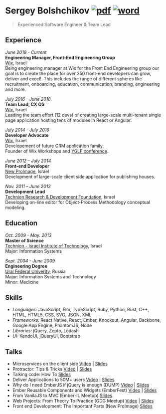 # Sergey Bolshchikov [![pdf](http://icons.iconarchive.com/icons/treetog/i/24/PDF-icon.png)](https://github.com/bolshchikov/cv/raw/master/bolshchikov.pdf) [![word](http://icons.iconarchive.com/icons/dakirby309/simply-styled/24/Microsoft-Word-2013-icon.png)](https://github.com/bolshchikov/cv/blob/master/bolshchikov.docx?raw=true)
> Experienced Software Engineer & Team Lead

## Experience
*June 2018 - Current*  
**Engineering Manager, Front-End Engineering Group**  
[Wix](http://wix.com), Israel  
Being engineering manager at Wix for the Front End Engineering group our goal is to create the place for over 350 front-end developers can grow, deliver and excel!.
This includes the range of different spheres like recruitment, onboarding, education, communication, branding, engineering and more.


*July 2016 - June 2018*  
**Team Lead, CX OS**  
[Wix](http://wix.com), Israel  
Leading the team effort (12 devs) of creating large-scale multi-tenant single page application hosting tens of modules in React or Angular.


*July 2014 - July 2016*  
**Developer Advocate**  
[Wix](http://wix.com), Israel  
Developement of future CRM application family.   
Founder of Wix Workshops and [YGLF conference](https://yougottalovefrontend.com).


*June 2012 – July 2014*  
**Front-end Developer**  
[New ProImage](http://www.new-proimage.com/), Israel    
Development of large-scale client side application for publishing houses.  


*Nov. 2011 – June 2012*  
**Development Lead**  
[Technion Research & Development Foundation](http://www.trdf.co.il/eng/), Israel  
Developing on-line editor for Object-Process Methodology conceptual modeling.  


## Education
*Oct. 2009 - May. 2013*  
**Master of Science**   
[Technion - Israel Institute of Technology](http://www1.technion.ac.il/en), Israel   
Major: Information Systems  

*Sept. 2004 - June 2009*  
**Engineering Degree**  
[Ural Federal Univerity](http://urfu.ru/en/home/), Russia  
Major: Information Systems and Technology  
Minor: Medicine  

## Skills
* *Languages:* JavaScript, Elm, TypeScript, Ruby, Python, Rust, C++, HTML, HTML5, CSS, SVG, JSON, XML
* *Frameworks:* React Native, React, Ember, Knockout, Angular, Backbone, Google App Engine, PhantomJS, Node
* *Libraries:* jQuery, Zepto, Lodash
* *UI:* KendoUI, jQueryUI, Bootstrap

## Talks
* Microservices on the client side [Video](https://www.youtube.com/watch?v=LQ__LKsVD3o) | [Slides](https://www.slideshare.net/bolshchikov/microservices-on-the-client-side)
* Protractor: Tips & Tricks [Video](https://www.youtube.com/watch?v=eXbonBPeros) | [Slides](http://www.slideshare.net/bolshchikov/protractor-tips-tricks)
* Talking code: How To [Slides](http://www.slideshare.net/bolshchikov/talking-code-how-to)
* Deliver Applications to 50M+ users [Video](https://www.youtube.com/watch?v=e--5_V0hm3A) | [Slides](http://www.slideshare.net/bolshchikov/values-culture-of-continuous-deliver)
* Why do I need EmberJS if jQuery is enough (DUMP) [Video](http://vimeo.com/90836496) | [Slides](http://www.slideshare.net/bolshchikov/emberjs-32303975)
* Ember Reusable Components and Widgets (EmberFest) [Video](http://www.infoq.com/presentations/ember-view-handlebars-ui) | [Slides](http://www.slideshare.net/bolshchikov/ember-fest-reusable-components-and-widgets)
* From VanilaJS to MVC (Ember-IL Meetup) [Slides](https://docs.google.com/presentation/d/1zcHwOS8LUIEUi56oFE85lECP0mr0mOLbe2QeYKL-I2w/edit?usp=sharing)
* Web Projects: From Theory To Practice (GDG Meetup) [Video](https://www.youtube.com/watch?v=zfuIMYYDbac&feature=youtu.be) | [Slides](http://www.slideshare.net/bolshchikov/copy-of-lecture-2-from-theory-to-practice)
* Front end Development: The Important Parts (New ProImage) [Slides](http://www.slideshare.net/bolshchikov/frothe-important-parts)
